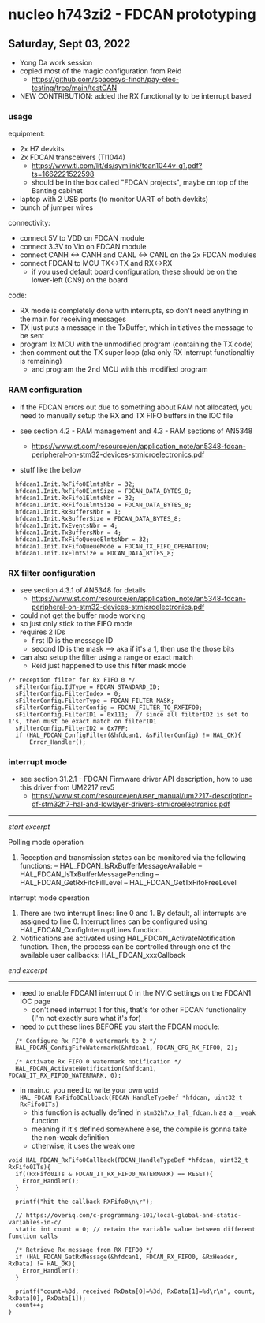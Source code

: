 # nucleo h743zi2 - FDCAN prototyping

## Saturday, Sept 03, 2022
- Yong Da work session
- copied most of the magic configuration from Reid
  - https://github.com/spacesys-finch/pay-elec-testing/tree/main/testCAN
- NEW CONTRIBUTION: added the RX functionality to be interrupt based


### usage
equipment:
- 2x H7 devkits
- 2x FDCAN transceivers (TI1044)
  - https://www.ti.com/lit/ds/symlink/tcan1044v-q1.pdf?ts=1662221522598
  - should be in the box called "FDCAN projects", maybe on top of the Banting cabinet
- laptop with 2 USB ports (to monitor UART of both devkits)
- bunch of jumper wires

connectivity:
- connect 5V to VDD on FDCAN module
- connect 3.3V to Vio on FDCAN module
- connect CANH <-> CANH and CANL <-> CANL on the 2x FDCAN modules
- connect FDCAN to MCU TX<->TX and RX<->RX
  - if you used default board configuration, these should be on the lower-left (CN9) on the board

code:
- RX mode is completely done with interrupts, so don't need anything in the main for receiving messages
- TX just puts a message in the TxBuffer, which initiatives the message to be sent
- program 1x MCU with the unmodified program (containing the TX code)
- then comment out the TX super loop (aka only RX interrupt functionaltiy is remaining)
    - and program the 2nd MCU with this modified program

 
### RAM configuration
- if the FDCAN errors out due to something about RAM not allocated, you need to manually setup the RX and TX FIFO buffers in the IOC file
- see section 4.2 - RAM management and 4.3 - RAM sections of AN5348
  - https://www.st.com/resource/en/application_note/an5348-fdcan-peripheral-on-stm32-devices-stmicroelectronics.pdf

- stuff like the below
```
  hfdcan1.Init.RxFifo0ElmtsNbr = 32;
  hfdcan1.Init.RxFifo0ElmtSize = FDCAN_DATA_BYTES_8;
  hfdcan1.Init.RxFifo1ElmtsNbr = 32;
  hfdcan1.Init.RxFifo1ElmtSize = FDCAN_DATA_BYTES_8;
  hfdcan1.Init.RxBuffersNbr = 1;
  hfdcan1.Init.RxBufferSize = FDCAN_DATA_BYTES_8;
  hfdcan1.Init.TxEventsNbr = 4;
  hfdcan1.Init.TxBuffersNbr = 4;
  hfdcan1.Init.TxFifoQueueElmtsNbr = 32;
  hfdcan1.Init.TxFifoQueueMode = FDCAN_TX_FIFO_OPERATION;
  hfdcan1.Init.TxElmtSize = FDCAN_DATA_BYTES_8;
  ```

### RX filter configuration
- see section 4.3.1 of AN5348 for details
  - https://www.st.com/resource/en/application_note/an5348-fdcan-peripheral-on-stm32-devices-stmicroelectronics.pdf
- could not get the buffer mode working
- so just only stick to the FIFO mode
- requires 2 IDs
	- first ID is the message ID
	- second ID is the mask --> aka if it's a 1, then use the those bits
- can also setup the filter using a range or exact match
	- Reid just happened to use this filter mask mode
```  
/* reception filter for Rx FIFO 0 */
  sFilterConfig.IdType = FDCAN_STANDARD_ID;
  sFilterConfig.FilterIndex = 0;
  sFilterConfig.FilterType = FDCAN_FILTER_MASK;
  sFilterConfig.FilterConfig = FDCAN_FILTER_TO_RXFIFO0;
  sFilterConfig.FilterID1 = 0x111;	// since all filterID2 is set to 1's, then must be exact match on filterID1
  sFilterConfig.FilterID2 = 0x7FF;
  if (HAL_FDCAN_ConfigFilter(&hfdcan1, &sFilterConfig) != HAL_OK){
	  Error_Handler();
```

### interrupt mode
- see section 31.2.1 - FDCAN Firmware driver API description, how to use this driver from UM2217 rev5
  - https://www.st.com/resource/en/user_manual/um2217-description-of-stm32h7-hal-and-lowlayer-drivers-stmicroelectronics.pdf

---
_start excerpt_

Polling mode operation
1. Reception and transmission states can be monitored via the following functions:
– HAL_FDCAN_IsRxBufferMessageAvailable
– HAL_FDCAN_IsTxBufferMessagePending
– HAL_FDCAN_GetRxFifoFillLevel
– HAL_FDCAN_GetTxFifoFreeLevel

Interrupt mode operation
1. There are two interrupt lines: line 0 and 1. By default, all interrupts are assigned to line 0. Interrupt lines can
be configured using HAL_FDCAN_ConfigInterruptLines function.
2. Notifications are activated using HAL_FDCAN_ActivateNotification function. Then, the process can be
controlled through one of the available user callbacks: HAL_FDCAN_xxxCallback

_end excerpt_

---

- need to enable FDCAN1 interrupt 0 in the NVIC settings on the FDCAN1 IOC page
  - don't need interrupt 1 for this, that's for other FDCAN functionality (I'm not exactly sure what it's for)
- need to put these lines BEFORE you start the FDCAN module:
```
  /* Configure Rx FIFO 0 watermark to 2 */
  HAL_FDCAN_ConfigFifoWatermark(&hfdcan1, FDCAN_CFG_RX_FIFO0, 2);

  /* Activate Rx FIFO 0 watermark notification */
  HAL_FDCAN_ActivateNotification(&hfdcan1, FDCAN_IT_RX_FIFO0_WATERMARK, 0);
```

- in main.c, you need to write your own `void HAL_FDCAN_RxFifo0Callback(FDCAN_HandleTypeDef *hfdcan, uint32_t RxFifo0ITs)`
  - this function is actually defined in `stm32h7xx_hal_fdcan.h` as a `__weak` function
  - meaning if it's defined somewhere else, the compile is gonna take the non-weak definition
  - otherwise, it uses the weak one

```
void HAL_FDCAN_RxFifo0Callback(FDCAN_HandleTypeDef *hfdcan, uint32_t RxFifo0ITs){
  if((RxFifo0ITs & FDCAN_IT_RX_FIFO0_WATERMARK) == RESET){
    Error_Handler();
  }

  printf("hit the callback RXFifo0\n\r");

  // https://overiq.com/c-programming-101/local-global-and-static-variables-in-c/
  static int count = 0; // retain the variable value between different function calls

  /* Retrieve Rx message from RX FIFO0 */
  if (HAL_FDCAN_GetRxMessage(&hfdcan1, FDCAN_RX_FIFO0, &RxHeader, RxData) != HAL_OK){
    Error_Handler();
  }

  printf("count=%3d, received RxData[0]=%3d, RxData[1]=%d\r\n", count, RxData[0], RxData[1]);
  count++;
}
```

